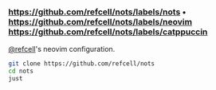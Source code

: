 ### https://github.com/refcell/nots/labels/nots • https://github.com/refcell/nots/labels/neovim https://github.com/refcell/nots/labels/catppuccin

[@refcell](https://github.com/refcell)'s neovim configuration.

```sh
git clone https://github.com/refcell/nots
cd nots
just
```

